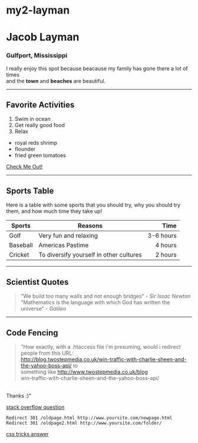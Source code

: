 # my2-layman
# Jacob Layman

### Gulfport, Mississippi

I really enjoy this spot because beacause my family has gone there a lot of times<br>
and the **town** and **beaches** are beautiful.

-----

## Favorite Activities

1. Swim in ocean
2. Get really good food
3. Relax

- royal reds shrimp
- flounder
- fried green tomatoes

[Check Me Out!](MyStats.md)

----

## Sports Table

Here is a table with some sports that you should try, why you should try them, and how much time they take up!<br>

| Sports | Reasons | Time |
| --- | --- | ---: |
| Golf | Very fun and relaxing | 3-6 hours |
| Baseball | Americas Pastime | 4 hours |
| Cricket | To diversify yourself in other cultures | 2 hours |

----

## Scientist Quotes

> "We build too many walls and not enough bridges" - *Sir Issac Newton*<br>
> "Mathematics is the language with which God has written the universe" - *Galileo*

----

## Code Fencing

> "How exactly, with a .htaccess file i'm presuming, would i redirect people from this URL:<br> http://blog.twostepmedia.co.uk/win-traffic-with-charlie-sheen-and-the-yahoo-boss-api/ to<br> something like http://www.twostepmedia.co.uk/blog<br> win-traffic-with-charlie-sheen-and-the-yahoo-boss-api/<br>
<br>
Thanks :)"

[stack overflow question](https://stackoverflow.com/questions/5549117/htaccess-redirect)

```
Redirect 301 /oldpage.html http://www.yoursite.com/newpage.html
Redirect 301 /oldpage2.html http://www.yoursite.com/folder/
```

[css tricks answer](https://css-tricks.com/snippets/htaccess/301-redirects/)